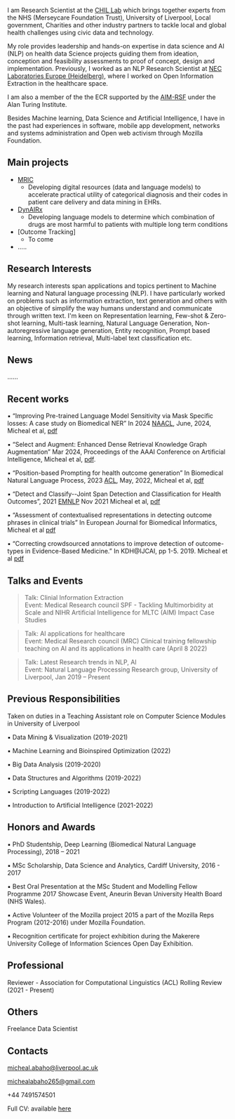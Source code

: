 I am Research Scientist at the [CHIL Lab](https://www.liverpool.ac.uk/civic-health-innovation-labs/)
which brings together experts from the NHS (Merseycare Foundation Trust), University of Liverpool, Local government, Charities and other industry
partners to tackle local and global health challenges using civic data and technology.

My role provides leadership and hands-on expertise in data science and AI (NLP) on health data Science projects guiding them from ideation, conception
and feasibility assessments to proof of concept, design and implementation. 
Previously, I worked as an NLP Research Scientist at [NEC Laboratories Europe (Heidelberg)](https://www.neclab.eu/), where I 
worked on Open Information Extraction in the healthcare space.

I am also a member of the the ECR supported by the [AIM-RSF](https://www.turing.ac.uk/research/research-projects/ai-multiple-long-term-conditions-research-support-facility) under the Alan Turing Institute.

Besides Machine learning, Data Science and Artificial Intelligence, I have in the past had experiences in software, mobile app development, networks and systems
administration and Open web activism through Mozilla Foundation.

## Main projects
- [MRIC](https://mric.uk/) 
  - Developing digital resources (data and language models) to accelerate practical utility of categorical diagnosis and their codes in patient care delivery and data mining in EHRs.
- [DynAIRx](https://www.liverpool.ac.uk/dynairx/our-research/) 
  - Developing language models to determine which combination of drugs are most harmful to patients with multiple long term conditions
- [Outcome Tracking] 
  - To come
- .....

## Research Interests

My research interests span applications and topics pertinent to Machine learning and Natural language processing (NLP). I have particularly worked on problems such as information extraction, text generation and others with an objective of simplify the way humans understand and communicate through written text. I'm keen on Representation learning, Few-shot & Zero-shot learning, Multi-task learning, Natural Language Generation, Non-autoregressive language generation, Entity recognition, Prompt based learning, Information retrieval, Multi-label text classification etc.

## News
......

## Recent works
▪ “Improving Pre-trained Language Model Sensitivity via Mask Specific losses: A case study on Biomedical NER” 
In 2024 [NAACL](https://2024.naacl.org/), June, 2024, Micheal et al, [pdf](https://arxiv.org/pdf/2403.18025)

▪ “Select and Augment: Enhanced Dense Retrieval Knowledge Graph Augmentation” Mar 2024, 
Proceedings of the AAAI Conference on Artificial Intelligence, Micheal et al, [pdf](https://www.jair.org/index.php/jair/article/view/14365).

▪ “Position-based Prompting for health outcome generation” In Biomedical Natural Language
Process, 2023 [ACL](https://2023.aclweb.org/), May, 2022, Micheal et al, [pdf](https://arxiv.org/pdf/2204.03489.pdf)

▪ “Detect and Classify--Joint Span Detection and Classification for Health Outcomes”, 2021 [EMNLP](https://2022.emnlp.org/) Nov 2021
Micheal et al, [pdf](https://aclanthology.org/2021.emnlp-main.686/)

▪ “Assessment of contextualised representations in detecting outcome phrases in clinical trials” In
European Journal for Biomedical Informatics, Micheal et al [pdf](https://bit.ly/3H6Vv0j)

▪ “Correcting crowdsourced annotations to improve detection of outcome-types in Evidence-Based
Medicine.” In KDH@IJCAI, pp 1-5. 2019.  Micheal et al  [pdf](http://ceur-ws.org/Vol-2429/)

## Talks and Events
> Talk: Clinial Information Extraction <br>
  Event: Medical Research council SPF - Tackling Multimorbidity at Scale and NIHR Artificial Intelligence for MLTC (AIM) Impact Case Studies
  
> Talk: AI applications for healthcare <br>
  Event: Medical Research council (MRC) Clinical training fellowship teaching on AI and its applications in health care (April 8 2022)

> Talk: Latest Research trends in NLP, AI <br>
  Event: Natural Language Processing Research group, University of Liverpool, Jan 2019 – Present

## Previous Responsibilities
Taken on duties in a Teaching Assistant role on Computer Science Modules in  University of Liverpool 

▪ Data Mining & Visualization (2019-2021)

▪ Machine Learning and Bioinspired Optimization (2022)

▪ Big Data Analysis (2019-2020)

▪ Data Structures and Algorithms (2019-2022)

▪ Scripting Languages (2019-2022)

▪ Introduction to Artificial Intelligence (2021-2022)

## Honors and Awards
▪ PhD Studentship, Deep Learning (Biomedical Natural Language Processing), 2018 – 2021

▪ MSc Scholarship, Data Science and Analytics, Cardiff University, 2016 - 2017

▪ Best Oral Presentation at the MSc Student and Modelling Fellow Programme 2017 Showcase Event, Aneurin Bevan University Health Board (NHS Wales).

▪ Active Volunteer of the Mozilla project 2015 a part of the Mozilla Reps Program (2012-2016) under Mozilla Foundation.

▪ Recognition certificate for project exhibition during the Makerere University College of Information Sciences Open Day Exhibition.

## Professional
Reviewer - Association for Computational Linguistics (ACL) Rolling Review (2021 - Present)

## Others
Freelance Data Scientist

## Contacts
micheal.abaho@liverpool.ac.uk

michealabaho265@gmail.com

+44 7491574501

Full CV: available [here](https://drive.google.com/drive/u/0/folders/1uXzHerC2aWDfXetXaMHdXBxozuH1Vuoh)
